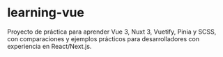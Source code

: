 # learning-vue
Proyecto de práctica para aprender Vue 3, Nuxt 3, Vuetify, Pinia y SCSS, con comparaciones y ejemplos prácticos para desarrolladores con experiencia en React/Next.js.
